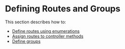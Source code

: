 # Defining Routes and Groups

This section describes how to:

* [Define routes using enumerations](Route-Enumeration.md)
* [Assign routes to controller methods](Assigning-Routes-in-the-Controller.md)
* [Define groups](Defining-Groups.md)

